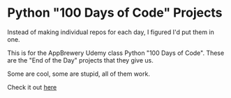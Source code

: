 # Python "100 Days of Code" Projects

Instead of making individual repos for each day, I figured I'd put them in one.

This is for the AppBrewery Udemy class Python "100 Days of Code". These are the "End of the Day" projects that they give us.

Some are cool, some are stupid, all of them work.

Check it out [here](https://www.udemy.com/course/100-days-of-code)